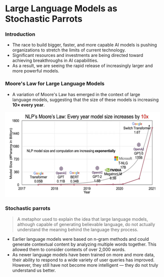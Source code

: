 # Large Language Models as Stochastic Parrots

### Introduction

- The race to build bigger, faster, and more capable AI models is pushing organizations to stretch the limits of current technology.
- Significant resources and investments are being directed toward achieving breakthroughs in AI capabilities.
- As a result, we are seeing the rapid release of increasingly larger and more powerful models.

### Moore's Law for Large Language Models

- A variation of Moore's Law has emerged in the context of large language models, suggesting that the size of these models is increasing **10× every year**.

![Moore's law for large language models](image.png)


### Stochastic parrots

> A metaphor used to explain the idea that large language models, although capable of generating believable language, do not actually understand the meaning behind the language they process.

- Earlier language models were based on n-gram methods and could generate contextual content by analyzing multiple words together. This allowed them to consider contexts of over 2,000 words.
- As newer language models have been trained on more and more data, their ability to respond to a wide variety of user queries has improved. However, they still have not become more intelligent — they do not truly understand us better.
